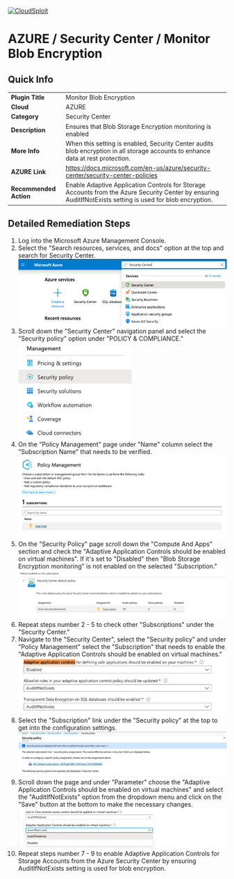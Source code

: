 [![CloudSploit](https://cloudsploit.com/img/logo-new-big-text-100.png "CloudSploit")](https://cloudsploit.com)

# AZURE / Security Center / Monitor Blob Encryption

## Quick Info

| | |
|-|-|
| **Plugin Title** | Monitor Blob Encryption |
| **Cloud** | AZURE |
| **Category** | Security Center |
| **Description** | Ensures that Blob Storage Encryption monitoring is enabled |
| **More Info** | When this setting is enabled, Security Center audits blob encryption in all storage accounts to enhance data at rest protection. |
| **AZURE Link** | https://docs.microsoft.com/en-us/azure/security-center/security-center-policies |
| **Recommended Action** | Enable Adaptive Application Controls for Storage Accounts from the Azure Security Center by ensuring AuditIfNotExists setting is used for blob encryption. |

## Detailed Remediation Steps
1. Log into the Microsoft Azure Management Console.
2. Select the "Search resources, services, and docs" option at the top and search for Security Center. </br> <img src="/resources/azure/securitycenter/monitor-blob-encryption/step2.png"/>
3. Scroll down the "Security Center" navigation panel and select the "Security policy" option under "POLICY & COMPLIANCE."</br> <img src="/resources/azure/securitycenter/monitor-blob-encryption/step3.png"/>
4. On the "Policy Management" page under "Name" column select the "Subscription Name" that needs to be verified.</br> <img src="/resources/azure/securitycenter/monitor-blob-encryption/step4.png"/>
5. On the "Security Policy" page scroll down the "Compute And Apps" section and check the "Adaptive Application Controls should be enabled on virtual machines". If it's set to "Disabled" then "Blob Storage Encryption monitoring" is not enabled on the selected "Subscription."</br> <img src="/resources/azure/securitycenter/monitor-blob-encryption/step5.png"/>
6. Repeat steps number 2 - 5 to check other "Subscriptions" under the "Security Center."</br>
7. Navigate to the "Security Center", select the "Security policy" and under "Policy Management" select the "Subscription" that needs to enable the "Adaptive Application Controls should be enabled on virtual machines."</br> <img src="/resources/azure/securitycenter/monitor-blob-encryption/step7.png"/>
8. Select the "Subscription" link under the "Security policy" at the top to get into the configuration settings. </br> <img src="/resources/azure/securitycenter/monitor-blob-encryption/step8.png"/>
9. Scroll down the page and under "Parameter" choose the "Adaptive Application Controls should be enabled on virtual machines" and select the "AuditIfNotExists" option from the dropdown menu and click on the "Save" button at the bottom to make the necessary changes.</br> <img src="/resources/azure/securitycenter/monitor-blob-encryption/step9.png"/>
10. Repeat steps number 7 - 9 to enable Adaptive Application Controls for Storage Accounts from the Azure Security Center by ensuring AuditIfNotExists setting is used for blob encryption.</br>
